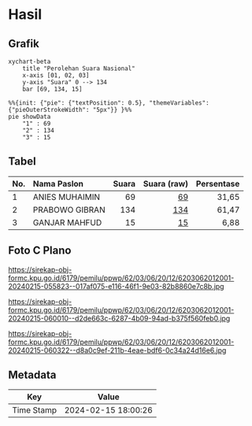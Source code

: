 # Hasil

## Grafik

```mermaid
xychart-beta
    title "Perolehan Suara Nasional"
    x-axis [01, 02, 03]
    y-axis "Suara" 0 --> 134
    bar [69, 134, 15]
```

```mermaid
%%{init: {"pie": {"textPosition": 0.5}, "themeVariables": {"pieOuterStrokeWidth": "5px"}} }%%
pie showData
    "1" : 69
    "2" : 134
    "3" : 15
```

## Tabel

| No. | Nama Paslon    | Suara | Suara (raw) | Persentase |
|:--- |:-------------- | -----:| -----------:| ----------:|
| 1   | ANIES MUHAIMIN | 69    | [69][p-1]   | 31,65      |
| 2   | PRABOWO GIBRAN | 134   | [134][p-2]  | 61,47      |
| 3   | GANJAR MAHFUD  | 15    | [15][p-3]   | 6,88       |


[p-1]: https://github.com/gigit-pemilu/pemilu-2024/blob/main/pilpres/hitung-suara/sub/62-kalimantan-tengah/sub/03-kapuas/sub/06-pulau-petak/sub/2012-narahan-baru/sub/001-tps/sub/paslon-1.txt
[p-2]: https://github.com/gigit-pemilu/pemilu-2024/blob/main/pilpres/hitung-suara/sub/62-kalimantan-tengah/sub/03-kapuas/sub/06-pulau-petak/sub/2012-narahan-baru/sub/001-tps/sub/paslon-2.txt
[p-3]: https://github.com/gigit-pemilu/pemilu-2024/blob/main/pilpres/hitung-suara/sub/62-kalimantan-tengah/sub/03-kapuas/sub/06-pulau-petak/sub/2012-narahan-baru/sub/001-tps/sub/paslon-3.txt

## Foto C Plano

https://sirekap-obj-formc.kpu.go.id/6179/pemilu/ppwp/62/03/06/20/12/6203062012001-20240215-055823--017af075-e116-46f1-9e03-82b8860e7c8b.jpg

https://sirekap-obj-formc.kpu.go.id/6179/pemilu/ppwp/62/03/06/20/12/6203062012001-20240215-060010--d2de663c-6287-4b09-94ad-b375f560feb0.jpg

https://sirekap-obj-formc.kpu.go.id/6179/pemilu/ppwp/62/03/06/20/12/6203062012001-20240215-060322--d8a0c9ef-211b-4eae-bdf6-0c34a24d16e6.jpg


## Metadata

| Key        | Value               |
| ---------- | ------------------- |
| Time Stamp | 2024-02-15 18:00:26 |



